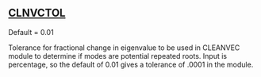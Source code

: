 ## [CLNVCTOL](https://nexus.hexagon.com/documentationcenter/bundle/MSC_Nastran_2022.4/page/Nastran_Combined_Book/qrg/parameters/TOC.CLNVCTOL1.xhtml)

Default = 0.01

Tolerance for fractional change in eigenvalue to be used in CLEANVEC module to determine if modes are potential repeated roots. Input is percentage, so the default of 0.01 gives a tolerance of .0001 in the module.

